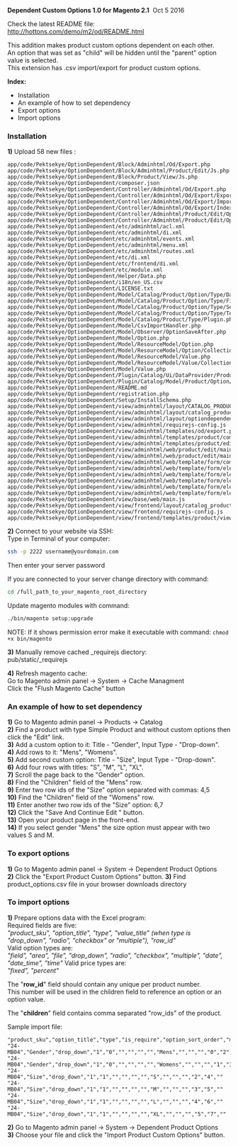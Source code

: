   
**Dependent Custom Options 1.0 for Magento 2.1**  Oct 5 2016 

Check the latest README file:
http://hottons.com/demo/m2/od/README.html


This addition makes product custom options dependent on each other.  
An option that was set as "child" will be hidden until the "parent" option value is selected.  
This extension has .csv import/export for product custom options.  


**Index:**

*   Installation
*   An example of how to set dependency
*   Export options
*   Import options



### Installation

**1)** Upload 58 new files :  

    app/code/Pektsekye/OptionDependent/Block/Adminhtml/Od/Export.php
    app/code/Pektsekye/OptionDependent/Block/Adminhtml/Product/Edit/Js.php
    app/code/Pektsekye/OptionDependent/Block/Product/View/Js.php
    app/code/Pektsekye/OptionDependent/composer.json
    app/code/Pektsekye/OptionDependent/Controller/Adminhtml/Od/Export.php
    app/code/Pektsekye/OptionDependent/Controller/Adminhtml/Od/Export/Export.php
    app/code/Pektsekye/OptionDependent/Controller/Adminhtml/Od/Export/Import.php
    app/code/Pektsekye/OptionDependent/Controller/Adminhtml/Od/Export/Index.php
    app/code/Pektsekye/OptionDependent/Controller/Adminhtml/Product/Edit/Option.php
    app/code/Pektsekye/OptionDependent/Controller/Adminhtml/Product/Edit/Option/ImportDependency.php
    app/code/Pektsekye/OptionDependent/etc/adminhtml/acl.xml
    app/code/Pektsekye/OptionDependent/etc/adminhtml/di.xml
    app/code/Pektsekye/OptionDependent/etc/adminhtml/events.xml
    app/code/Pektsekye/OptionDependent/etc/adminhtml/menu.xml
    app/code/Pektsekye/OptionDependent/etc/adminhtml/routes.xml
    app/code/Pektsekye/OptionDependent/etc/di.xml
    app/code/Pektsekye/OptionDependent/etc/frontend/di.xml
    app/code/Pektsekye/OptionDependent/etc/module.xml
    app/code/Pektsekye/OptionDependent/Helper/Data.php
    app/code/Pektsekye/OptionDependent/i18n/en_US.csv
    app/code/Pektsekye/OptionDependent/LICENSE.txt
    app/code/Pektsekye/OptionDependent/Model/Catalog/Product/Option/Type/DatePlugin.php
    app/code/Pektsekye/OptionDependent/Model/Catalog/Product/Option/Type/FilePlugin.php
    app/code/Pektsekye/OptionDependent/Model/Catalog/Product/Option/Type/SelectPlugin.php
    app/code/Pektsekye/OptionDependent/Model/Catalog/Product/Option/Type/TextPlugin.php
    app/code/Pektsekye/OptionDependent/Model/Catalog/Product/Type/Plugin.php
    app/code/Pektsekye/OptionDependent/Model/CsvImportHandler.php
    app/code/Pektsekye/OptionDependent/Model/Observer/OptionSaveAfter.php
    app/code/Pektsekye/OptionDependent/Model/Option.php
    app/code/Pektsekye/OptionDependent/Model/ResourceModel/Option.php
    app/code/Pektsekye/OptionDependent/Model/ResourceModel/Option/Collection.php
    app/code/Pektsekye/OptionDependent/Model/ResourceModel/Value.php
    app/code/Pektsekye/OptionDependent/Model/ResourceModel/Value/Collection.php
    app/code/Pektsekye/OptionDependent/Model/Value.php
    app/code/Pektsekye/OptionDependent/Plugin/Catalog/Ui/DataProvider/Product/Form/Modifier/CustomOptions.php
    app/code/Pektsekye/OptionDependent/Plugin/Catalog/Model/Product/Option/Repository.php
    app/code/Pektsekye/OptionDependent/README.md
    app/code/Pektsekye/OptionDependent/registration.php
    app/code/Pektsekye/OptionDependent/Setup/InstallSchema.php
    app/code/Pektsekye/OptionDependent/view/adminhtml/layout/CATALOG_PRODUCT_COMPOSITE_CONFIGURE.xml
    app/code/Pektsekye/OptionDependent/view/adminhtml/layout/catalog_product_new.xml
    app/code/Pektsekye/OptionDependent/view/adminhtml/layout/optiondependent_od_export_index.xml
    app/code/Pektsekye/OptionDependent/view/adminhtml/requirejs-config.js
    app/code/Pektsekye/OptionDependent/view/adminhtml/templates/od/export.phtml
    app/code/Pektsekye/OptionDependent/view/adminhtml/templates/product/composite/configure/js.phtml
    app/code/Pektsekye/OptionDependent/view/adminhtml/templates/product/edit/js.phtml
    app/code/Pektsekye/OptionDependent/view/adminhtml/web/product/edit/main.css
    app/code/Pektsekye/OptionDependent/view/adminhtml/web/product/edit/main.js
    app/code/Pektsekye/OptionDependent/view/adminhtml/web/template/form/components/js.html
    app/code/Pektsekye/OptionDependent/view/adminhtml/web/template/form/element/input_children.html
    app/code/Pektsekye/OptionDependent/view/adminhtml/web/template/form/element/input_delete.html
    app/code/Pektsekye/OptionDependent/view/adminhtml/web/template/form/element/input_id_label.html
    app/code/Pektsekye/OptionDependent/view/adminhtml/web/template/form/element/input_id.html
    app/code/Pektsekye/OptionDependent/view/adminhtml/web/template/form/element/input_sku.html
    app/code/Pektsekye/OptionDependent/view/base/web/main.js
    app/code/Pektsekye/OptionDependent/view/frontend/layout/catalog_product_view.xml
    app/code/Pektsekye/OptionDependent/view/frontend/requirejs-config.js
    app/code/Pektsekye/OptionDependent/view/frontend/templates/product/view/js.phtml


**2)** Connect to your website via SSH:  
Type in Terminal of your computer:  
```sh
ssh -p 2222 username@yourdomain.com  
```
Then enter your server password  

If you are connected to your server change directory with command:  
```sh
cd /full_path_to_your_magento_root_directory  
```
Update magento modules with command:  
```sh
./bin/magento setup:upgrade  
```
NOTE: If it shows permission error make it executable with command: `chmod +x bin/magento `  

**3)** Manually remove  cached _requirejs diectory:  
pub/static/_requirejs  

**4)** Refresh magento cache:  
Go to Magento admin panel -> System -> Cache Managment  
Click the "Flush Magento Cache" button 


### An example of how to set dependency

**1)** Go to Magento admin panel -> Products -> Catalog  
**2)** Find a product with type Simple Product and without custom options then click the "Edit" link.  
**3)** Add a custom option to it: Title - "Gender", Input Type - "Drop-down".  
**4)** Add rows to it: "Mens", "Womens".  
**5)** Add second custom option: Title - "Size", Input Type - "Drop-down".  
**6)** Add four rows with titles: "S", "M", "L", "XL".  
**7)** Scroll the page back to the "Gender" option.  
**8)** Find the "Children" field of the "Mens" row.  
**9)** Enter two row ids of the "Size" option separated with commas: 4,5  
**10)** Find the "Children" field of the "Womens" row.  
**11)** Enter another two row ids of the "Size" option: 6,7  
**12)** Click the "Save And Continue Edit " button.  
**13)** Open your product page in the front-end.  
**14)** If you select gender "Mens" the size option must appear with two values S and M.

### To export options

**1)** Go to Magento admin panel -> System -> Dependent Product Options  
**2)** Click the "Export Product Custom Options" button. 
**3)** Find product_options.csv file in your browser downloads directory  

### To import options

**1)** Prepare options data with the Excel program:  
Required fields are five:  
*"product_sku", "option_title", "type", "value_title" (when type is "drop_down", "radio", "checkbox" or "multiple"), "row_id"*  
Valid option types are:  
*"field", "area", "file", "drop_down", "radio", "checkbox", "multiple", "date", "date_time", "time"* 
Valid price types are:  
*"fixed", "percent"* 

The "**row_id**" field should contain any unique per product number.  
This number will be used in the children field to reference an option or an option value.  

The "**children**" field contains comma separated "row_ids" of the product.  

Sample import file:
```csv
"product_sku","option_title","type","is_require","option_sort_order","max_characters","file_extension","image_size_x","image_size_y","value_title","price","price_type","sku","value_sort_order","row_id","children"
"24-MB04","Gender","drop_down","1","0","","","","","Mens","","","","0","2","4,5"
"24-MB04","Gender","drop_down","1","0","","","","","Womens","","","","1","3","6,7"
"24-MB04","Size","drop_down","1","1","","","","","S","","","","2","4",""
"24-MB04","Size","drop_down","1","1","","","","","M","","","","3","5",""
"24-MB04","Size","drop_down","1","1","","","","","L","","","","4","6",""
"24-MB04","Size","drop_down","1","1","","","","","XL","","","","5","7",""
```

**2)** Go to Magento admin panel -> System -> Dependent Product Options  
**3)** Choose your file and click the "Import Product Custom Options" button. 



















